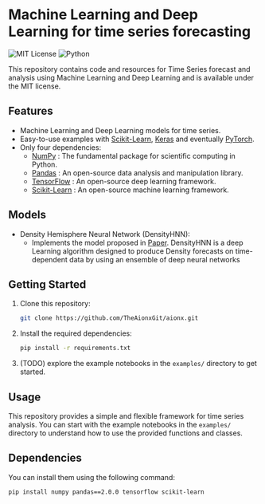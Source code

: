 # Machine Learning and Deep Learning for time series forecasting

![MIT License](https://img.shields.io/badge/license-MIT-yellow.svg)
![Python](https://img.shields.io/badge/python-3.10%2B-blue)

This repository contains code and resources for Time Series forecast and analysis using Machine Learning and Deep Learning and is available under the MIT license. 

## Features

- Machine Learning and Deep Learning models for time series.
- Easy-to-use examples with [Scikit-Learn](https://scikit-learn.org/stable/), [Keras](https://keras.io/) and eventually [PyTorch](https://pytorch.org/).
- Only four dependencies:
    - [NumPy](https://numpy.org/) : The fundamental package for scientific computing in Python.
    - [Pandas](https://pandas.pydata.org/) : An open-source data analysis and manipulation library.
    - [TensorFlow](https://www.tensorflow.org/) : An open-source deep learning framework.
    - [Scikit-Learn](https://scikit-learn.org/stable/) : An open-source machine learning framework.
 
## Models

- Density Hemisphere Neural Network (DensityHNN):
    - Implements the model proposed in [Paper](https://papers.ssrn.com/sol3/papers.cfm?abstract_id=4627773). DensityHNN is a deep Learning algorithm designed to produce Density forecasts on time-dependent data by using an ensemble of deep neural networks 

## Getting Started

1. Clone this repository:

    ```bash
    git clone https://github.com/TheAionxGit/aionx.git
    ```

2. Install the required dependencies:

    ```bash
    pip install -r requirements.txt
    ```

3. (TODO) explore the example notebooks in the `examples/` directory to get started.

## Usage

This repository provides a simple and flexible framework for time series analysis. You can start with the example notebooks in the `examples/` directory to understand how to use the provided functions and classes.

## Dependencies

You can install them using the following command:

```bash
pip install numpy pandas==2.0.0 tensorflow scikit-learn
